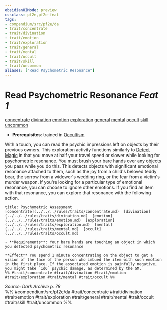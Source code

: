 ```yaml
---
obsidianUIMode: preview
cssclass: pf2e,pf2e-feat
tags:
- compendium/src/pf2e/da
- trait/concentrate
- trait/divination
- trait/emotion
- trait/exploration
- trait/general
- trait/mental
- trait/occult
- trait/skill
- trait/uncommon
aliases: ["Read Psychometric Resonance"]
---
```

# Read Psychometric Resonance  *Feat 1*  
[concentrate](../../Rules/traits/concentrate.md)  [divination](../../Rules/traits/divination.md)  [emotion](../../Rules/traits/emotion.md)  [exploration](../../Rules/traits/exploration.md)  [general](../../Rules/traits/general.md)  [mental](../../Rules/traits/mental.md)  [occult](../../Rules/traits/occult.md)  [skill](../../Rules/traits/skill.md)  [uncommon](../../Rules/traits/uncommon.md)  

- **Prerequisites**: trained in [Occultism](../skills.md#Occultism)

With a touch, you can read the psychic impressions left on objects by their previous owners. This exploration activity functions similarly to [Detect Magic](../../Rules/actions/detect-magic.md) in that you move at half your travel speed or slower while looking for psychometric resonance. You must brush your bare hands over any objects you pass while you do this. This detects objects with significant emotional resonance attached to them, such as the joy from a child's beloved teddy bear, the sorrow from a widower's wedding ring, or the fear from a victim's murder weapon. If you're looking for a particular type of emotional resonance, you can choose to ignore other emotions. If you find an item with that resonance, you can explore that resonance with the following action.

```ad-embed-ability
title: Psychometric Assessment
[concentrate](../../../rules/traits/concentrate.md)  [divination](../../../rules/traits/divination.md)  [emotion](../../../rules/traits/emotion.md)  [exploration](../../../rules/traits/exploration.md)  [mental](../../../rules/traits/mental.md)  [occult](../../../rules/traits/occult.md)  

- **Requirements**: Your bare hands are touching an object in which you detected psychometric resonance

**Effect** You spend 1 minute concentrating on the object to get a vision of the face of the person who imbued the item with such emotion in the first place. If the associated emotion is painfully negative, you might take `1d6` psychic damage, as determined by the GM.  
%% #trait/concentrate #trait/divination #trait/emotion #trait/exploration #trait/mental #trait/occult %%
```

*Source: Dark Archive p. 78*  
%% #compendium/src/pf2e/da #trait/concentrate #trait/divination #trait/emotion #trait/exploration #trait/general #trait/mental #trait/occult #trait/skill #trait/uncommon %%
